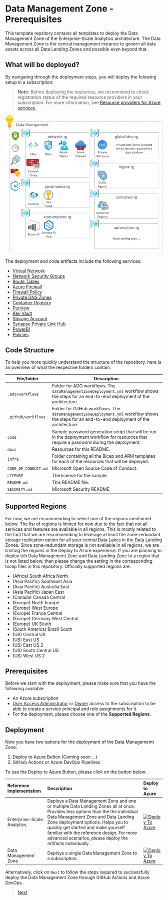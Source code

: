 # Data Management Zone - Prerequisites

This template repsitory contains all templates to deploy the Data Management Zone of the Enterprise-Scale Analytics architecture. The Data Management Zone is the central management instance to govern all data assets across all Data Landing Zones and possible even beyond that. 

## What will be deployed?

By navigating through the deployment steps, you will deploy the folowing setup in a subscription:

> **Note:** Before deploying the resources, we recommend to check registration status of the required resource providers in your subscription. For more information, see [Resource providers for Azure services](https://docs.microsoft.com/azure/azure-resource-manager/management/resource-providers-and-types).

![Data Management Zone](/docs/images/DataManagementZone.png)

The deployment and code artifacts include the following services:

- [Virtual Network](https://docs.microsoft.com/azure/virtual-network/virtual-networks-overview)
- [Network Security Groups](https://docs.microsoft.com/azure/virtual-network/network-security-groups-overview)
- [Route Tables](https://docs.microsoft.com/azure/virtual-network/virtual-networks-udr-overview)
- [Azure Firewall](https://docs.microsoft.com/azure/firewall/overview)
- [Firewall Policy](https://docs.microsoft.com/azure/firewall-manager/policy-overview#:~:text=Firewall%20Policy%20is%20an%20Azure,work%20across%20regions%20and%20subscriptions.)
- [Private DNS Zones](https://docs.microsoft.com/azure/dns/private-dns-privatednszone#:~:text=By%20using%20private%20DNS%20zones,that%20are%20linked%20to%20it.)
- [Container Registry](https://docs.microsoft.com/azure/container-registry/)
- [Purview](https://docs.microsoft.com/azure/purview/)
- [Key Vault](https://docs.microsoft.com/azure/key-vault/general)
- [Storage Account](https://docs.microsoft.com/azure/storage/common/storage-account-overview)
- [Synapse Private Link Hub](https://docs.microsoft.com/azure/synapse-analytics/security/synapse-private-link-hubs)
- [PowerBI](https://docs.microsoft.com/power-bi/fundamentals/power-bi-overview)
- [Policies](https://docs.microsoft.com/azure/governance/policy/overview)

## Code Structure

To help you more quickly understand the structure of the repository, here is an overview of what the respective folders contain:

| File/folder                   | Description                                |
| ----------------------------- | ------------------------------------------ |
| `.ado/workflows`              | Folder for ADO workflows. The `dataManagementZoneDeployment.yml` workflow shows the steps for an end-to-end deployment of the architecture. |
| `.github/workflows`           | Folder for GitHub workflows. The `dataManagementZoneDeployment.yml` workflow shows the steps for an end-to-end deployment of the architecture. |
| `code`                        | Sample password generation script that will be run in the deployment workflow for resources that require a password during the deployment. |
| `docs`                        | Resources for this README.                 |
| `infra`                       | Folder containing all the Bicep and ARM templates for each of the resources that will be deployed. |
| `CODE_OF_CONDUCT.md`          | Microsoft Open Source Code of Conduct.     |
| `LICENSE`                     | The license for the sample.                |
| `README.md`                   | This README file.                          |
| `SECURITY.md`                 | Microsoft Security README.                 |

## Supported Regions

For now, we are recommending to select one of the regions mentioned below. The list of regions is limited for now due to the fact that not all services and features are available in all regions. This is mostly related to the fact that we are recommending to leverage at least the zone-redundant storage replication option for all your central Data Lakes in the Data Landing Zones. Since zone-redundant storage is not available in all regions, we are limiting the regions in the Deploy to Azure experience. If you are planning to deploy teh Data Management Zone and Data Landing Zone to a region that is not listed below, then please change the setting in the corresponding bicep files in this repository. Officially supported regions are:

- (Africa) South Africa North
- (Asia Pacific) Southeast Asia
- (Asia Pacific) Australia East
- (Asia Pacific) Japan East
- (Canada) Canada Central
- (Europe) North Europe
- (Europe) West Europe
- (Europe) France Central
- (Europe) Germany West Central
- (Europe) UK South
- (South America) Brazil South
- (US) Central US
- (US) East US
- (US) East US 2
- (US) South Central US
- (US) West US 2

## Prerequisites

Before we start with the deployment, please make sure that you have the following available:

- An Azure subscription
- [User Access Administrator](https://docs.microsoft.com/azure/role-based-access-control/built-in-roles#user-access-administrator) or [Owner](https://docs.microsoft.com/azure/role-based-access-control/built-in-roles#owner) access to the subscription to be able to create a service principal and role assignments for it.
- For the deployment, please choose one of the **Supported Regions**.

## Deployment

Now you have two options for the deployment of the Data Managememt Zone:

1. Deploy to Azure Button (Coming soon ...)
2. GitHub Actions or Azure DevOps Pipelines

To use the Deploy to Azure Button, please click on the button below:

| Reference implementation   | Description | Deploy to Azure |
|:---------------------------|:------------|:----------------|
| Enterprise-Scale Analytics | Deploys a Data Management Zone and one or multiple Data Landing Zones all at once. Provides less options than the the individual Data Management Zone and Data Landing Zone deployment options. Helps you to quickly get started and make yourself familiar with the reference design. For more advanced scenarios, please deploy the artifacts individually. |[![Deploy To Azure](https://docs.microsoft.com/en-us/azure/templates/media/deploy-to-azure.svg)]() |
| Data Management Zone       | Deploys a single Data Management Zone to a subscription. |[![Deploy To Azure](https://docs.microsoft.com/en-us/azure/templates/media/deploy-to-azure.svg)]() |

Alternatively, click on `Next` to follow the steps required to successfully deploy the Data Management Zone through GitHub Actions and Azure DevOps.

>[Next](/docs/EnterpriseScaleAnalytics-CreateRepository.md)
